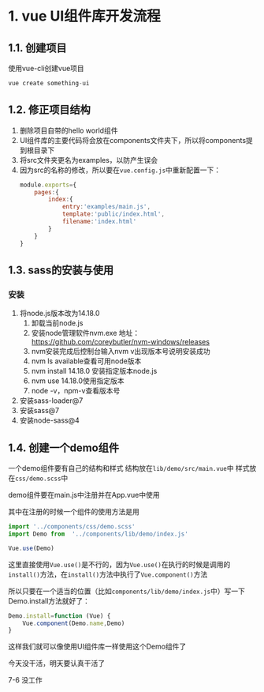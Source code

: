 # 1. vue UI组件库开发流程
## 1.1. 创建项目
使用vue-cli创建vue项目
```js
vue create something-ui
```
## 1.2. 修正项目结构
1. 删除项目自带的hello world组件
2. UI组件库的主要代码将会放在components文件夹下，所以将components提到根目录下
3. 将src文件夹更名为examples，以防产生误会
4. 因为src的名称的修改，所以要在`vue.config.js`中重新配置一下：
    ```js
    module.exports={
        pages:{
            index:{
                entry:'examples/main.js',
                template:'public/index.html',
                filename:'index.html'
            }
        }
    }
    ```
## 1.3. sass的安装与使用
### 安装
1. 将node.js版本改为14.18.0
   1. 卸载当前node.js
   1. 安装node管理软件nvm.exe 地址：https://github.com/coreybutler/nvm-windows/releases
   2. nvm安装完成后控制台输入nvm v出现版本号说明安装成功
   3. nvm ls available查看可用node版本
   4. nvm install 14.18.0 安装指定版本node.js
   5. nvm use 14.18.0使用指定版本
   6. node -v，npm-v查看版本号
2. 安装sass-loader@7
3. 安装sass@7
4. 安装node-sass@4

## 1.4. 创建一个demo组件

一个demo组件要有自己的结构和样式
结构放在`lib/demo/src/main.vue`中
样式放在`css/demo.scss`中


demo组件要在main.js中注册并在App.vue中使用

其中在注册的时候一个组件的使用方法是用
```js
import '../components/css/demo.scss'
import Demo from  '../components/lib/demo/index.js'

Vue.use(Demo)
```
这里直接使用`Vue.use()`是不行的，因为`Vue.use()`在执行的时候是调用的`install()`方法，在`install()`方法中执行了`Vue.component()`方法

所以只要在一个适当的位置（比如`components/lib/demo/index.js`中）写一下Demo.install方法就好了：
```js
Demo.install=function (Vue) {
    Vue.component(Demo.name,Demo)
}
```

这样我们就可以像使用UI组件库一样使用这个Demo组件了

今天没干活，明天要认真干活了


7-6 没工作
